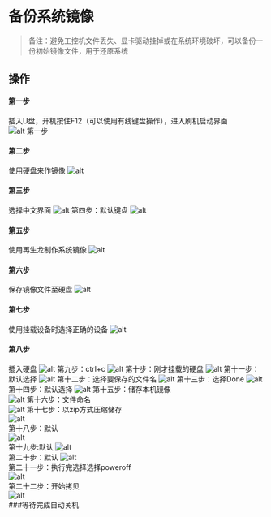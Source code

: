 # 备份系统镜像
 
> 备注：避免工控机文件丢失、显卡驱动挂掉或在系统环境破坏，可以备份一份初始镜像文件，用于还原系统

## 操作
#### 第一步
插入U盘，开机按住F12（可以使用有线键盘操作），进入刷机启动界面
![alt 第一步](images/lQLPJwDCetAopwbNBD3NCGmwBeApK3fykssEPgo_EcB8AQ_2153_1085.png)
#### 第二步
使用硬盘来作镜像
![alt](images/lQLPJwospArGKAbNBG7NCEqwTvJWVkqz2FsEPgo_GgCFAQ_2122_1134.png)
#### 第三步
选择中文界面
![alt](images/lQLPJwdL8ziBiAbNBG_NCAewb7ZWChcktagEPgo_GcCyAQ_2055_1135.png)
第四步：默认键盘
![alt](images/5.png)
#### 第五步
使用再生龙制作系统镜像
![alt](images/8.png)
#### 第六步
保存镜像文件至硬盘
![alt](images/6.png)
#### 第七步
使用挂载设备时选择正确的设备
![alt](images/10.png)
#### 第八步
插入硬盘
![alt](images/0.png)
第九步：ctrl+c
![alt](images/l9.png)
第十步：刚才挂载的硬盘
![alt](images/E.png)
第十一步：默认选择
![alt](images/E09png.png)
第十二步：选择要保存的文件名
![alt](images/63.png)
第十三步：选择Done
![alt](images/D2.png)
第十四步：默认选择
![alt](images/76AE.png)
第十五步：储存本机镜像  
![alt](images/94D879.png)
第十六步：文件命名   
![alt](images/DC2EF.png)
第十七步：以zip方式压缩储存   
![alt](images/720q90g.jpg)  
第十八步：默认    
![alt](images/hh.jpg)  
第十九步:默认 
![alt](images/f.jpg)  
第二十步：默认 
![alt](images/g.jpg)  
第二十一步：执行完选择选择poweroff   
![alt](images/k.jpg)   
第二十二步：开始拷贝    
![alt](images/l.jpg)   
###等待完成自动关机